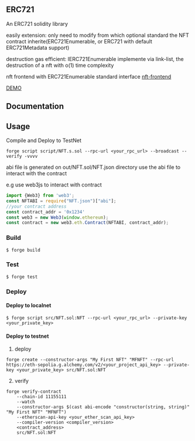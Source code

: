 ## ERC721

An ERC721 solidity library

easily extension: only need to modify from which optional standard the NFT contract
 inherite(ERC721Enumerable, or ERC721 with default ERC721Metadata support)

destruction gas efficient: IERC721Enumerable implemente via link-list, the destruction of a nft with o(1) time complexity

nft frontend with ERC721Enumerable standard interface
[nft-frontend](https://github.com/i6o6i/nft-frontend)

[DEMO](https://nft.kuanzw.com/)

## Documentation

## Usage

Compile and Deploy to TestNet
```shell
forge script script/NFT.s.sol --rpc-url <your_rpc_url> --broadcast --verify -vvvv
```

abi file is generated on out/NFT.sol/NFT.json directory
use the abi file to interact with the contract

e.g use web3js to interact with contract
``` javascript
import {Web3} from 'web3';
const NFTABI = require("NFT.json")["abi"];
//your contract address
const contract_addr = '0x1234'
const web3 = new Web3(window.ethereum);
const contract = new web3.eth.Contract(NFTABI, contract_addr);
```

### Build

```shell
$ forge build
```

### Test

```shell
$ forge test
```

### Deploy

#### Deploy to localnet
```shell
$ forge script src/NFT.sol:NFT --rpc-url <your_rpc_url> --private-key <your_private_key>
```

#### Deploy to testnet

1. deploy
```shell
forge create --constructor-args "My First NFT" "MFNFT" --rpc-url https://eth-sepolia.g.alchemy.com/v2/<your_project_api_key> --private-key <your_private_key> src/NFT.sol:NFT
```

2. verify
```shell
forge verify-contract 
    --chain-id 11155111  
    --watch 
    --constructor-args $(cast abi-encode "constructor(string, string)" "My First NFT" "MFNFT")
    --etherscan-api-key <your_ether_scan_api_key>
    --compiler-version <compiler_version>
    <contract_address>
    src/NFT.sol:NFT
```
